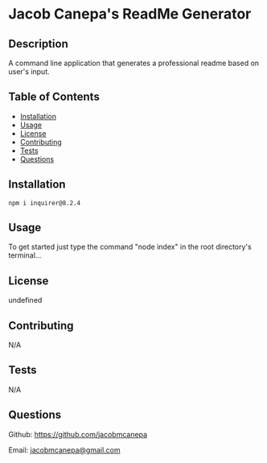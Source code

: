 
  # Jacob Canepa's ReadMe Generator

  ## Description
  A command line application that generates a professional readme based on user's input.

  ## Table of Contents
  - [Installation](#installation)
  - [Usage](#usage)
  - [License](#license)
  - [Contributing](#contributing)
  - [Tests](#tests)
  - [Questions](#questions)

  ## Installation
  ```
  npm i inquirer@8.2.4
  ```

  ## Usage
  To get started just type the command "node index" in the root directory's terminal...

  ## License
  undefined

  ## Contributing
  N/A

  ## Tests
  N/A

  ## Questions
  Github: https://github.com/jacobmcanepa
  
  Email: jacobmcanepa@gmail.com
  
  
